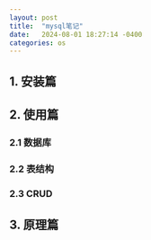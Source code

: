 ```yaml
---
layout: post
title:  "mysql笔记"
date:   2024-08-01 18:27:14 -0400
categories: os
---
```


## 1. 安装篇





## 2. 使用篇

### 2.1 数据库



### 2.2 表结构



### 2.3 CRUD







## 3. 原理篇





## 